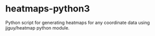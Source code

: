 # heatmaps-python3
Python script for generating heatmaps for any coordinate data using jjguy/heatmap python module.
